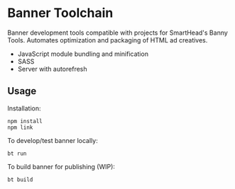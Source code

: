 # Banner Toolchain
Banner development tools compatible with projects for SmartHead's Banny Tools. Automates optimization and packaging of HTML ad creatives.
* JavaScript module bundling and minification
* SASS
* Server with autorefresh

## Usage
Installation:
```
npm install
npm link
```

To develop/test banner locally:

`bt run`

To build banner for publishing (WIP):

`bt build`
